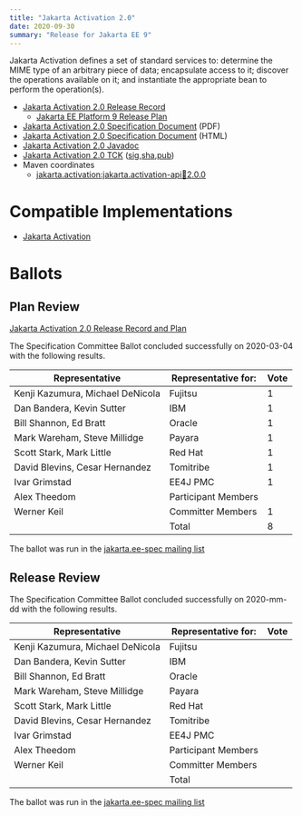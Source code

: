 ```yaml
---
title: "Jakarta Activation 2.0"
date: 2020-09-30
summary: "Release for Jakarta EE 9"
---
```

Jakarta Activation defines a set of standard services to: determine the
MIME type of an arbitrary piece of data; encapsulate access to it;
discover the operations available on it; and instantiate the
appropriate bean to perform the operation(s).

* [Jakarta Activation 2.0 Release Record](https://projects.eclipse.org/projects/ee4j.jaf/releases/2.0)
  * [Jakarta EE Platform 9 Release Plan](https://eclipse-ee4j.github.io/jakartaee-platform/jakartaee9/JakartaEE9ReleasePlan)
* [Jakarta Activation 2.0 Specification Document](./jakarta-activation-spec-2.0.pdf) (PDF)
* [Jakarta Activation 2.0 Specification Document](./jakarta-activation-spec-2.0.html) (HTML)
* [Jakarta Activation 2.0 Javadoc](./apidocs)
* [Jakarta Activation 2.0 TCK](https://download.eclipse.org/jakarta/activation/2.0/jakarta-activation-tck-2.0.0.zip) ([sig](https://download.eclipse.org/jakarta/activation/2.0/jakarta-activation-tck-2.0.0.zip.sig),[sha](https://download.eclipse.org/jakarta/activation/2.0/jakarta-activation-tck-2.0.0.zip.sha256),[pub](https://raw.githubusercontent.com/jakartaee/specification-committee/master/jakartaee-spec-committee.pub))
* Maven coordinates
  * [jakarta.activation:jakarta.activation-api:jar:2.0.0](https://search.maven.org/artifact/jakarta.activation/jakarta.activation-api/2.0.0/jar)


# Compatible Implementations

* [Jakarta Activation](https://eclipse-ee4j.github.io/jaf/)

# Ballots

## Plan Review

[Jakarta Activation 2.0 Release Record and Plan](https://projects.eclipse.org/projects/ee4j.jaf/releases/2.0/plan)

The Specification Committee Ballot concluded successfully on 2020-03-04 with the following results.

| Representative                                 | Representative for: | Vote |
|------------------------------------------------|---------------------|------|
| Kenji Kazumura, Michael DeNicola               | Fujitsu             |   1  |
| Dan Bandera, Kevin Sutter                      | IBM                 |   1  |
| Bill Shannon, Ed Bratt                         | Oracle              |   1  |
| Mark Wareham, Steve Millidge                   | Payara              |   1  |
| Scott Stark, Mark Little                       | Red Hat             |   1  |
| David Blevins, Cesar Hernandez                 | Tomitribe           |   1  |
| Ivar Grimstad                                  | EE4J PMC            |   1  |
| Alex Theedom                                   | Participant Members |      |
| Werner Keil                                    | Committer Members   |   1  |
|                                                | Total               |   8  |

The ballot was run in the [jakarta.ee-spec mailing list](https://www.eclipse.org/mhonarc/lists/jakarta.ee-spec/msg00629.html)

## Release Review

The Specification Committee Ballot concluded successfully on 2020-mm-dd with the following results.

| Representative                                 | Representative for: | Vote |
|------------------------------------------------|---------------------|------|
| Kenji Kazumura, Michael DeNicola               | Fujitsu             |      |
| Dan Bandera, Kevin Sutter                      | IBM                 |      |
| Bill Shannon, Ed Bratt                         | Oracle              |      |
| Mark Wareham, Steve Millidge                   | Payara              |      |
| Scott Stark, Mark Little                       | Red Hat             |      |
| David Blevins, Cesar Hernandez                 | Tomitribe           |      |
| Ivar Grimstad                                  | EE4J PMC            |      |
| Alex Theedom                                   | Participant Members |      |
| Werner Keil                                    | Committer Members   |      |
|                                                | Total               |      |

The ballot was run in the [jakarta.ee-spec mailing list]()
